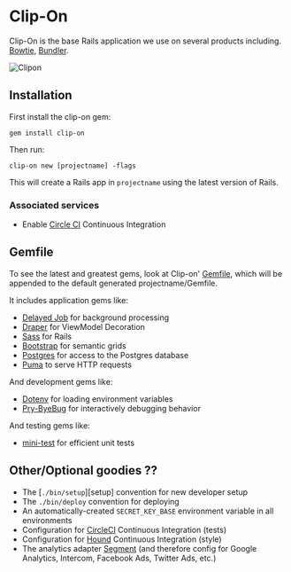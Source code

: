 # Clip-On

Clip-On is the base Rails application we use on several products including.
[Bowtie](https://bowtie.io/), [Bundler](https://bundler.io/).

![Clipon](https://photos-3.dropbox.com/t/2/AAAz0dQouX_NhEbvOwIrmCG5tJxYwb7Q6xf0d5oqfZIcOg/12/1125449/png/32x32/1/_/1/2/README-banner.png/EIynfhjB7rrCASACKAI/ILX5cCwUAA2ZYiNoiUqGoipoa4Rd0KouW9bTyDbMZBA?size=1048x536&size_mode=3)

## Installation

First install the clip-on gem:

`gem install clip-on`

Then run:

`clip-on new [projectname] -flags`

This will create a Rails app in `projectname` using the latest version of Rails.

### Associated services

* Enable [Circle CI](https://circleci.com/) Continuous Integration

## Gemfile

To see the latest and greatest gems, look at Clip-on'
[Gemfile](templates/Gemfile.erb), which will be appended to the default
generated projectname/Gemfile.

It includes application gems like:
* [Delayed Job](https://github.com/collectiveidea/delayed_job) for background
  processing
* [Draper](https://github.com/drapergem/draper) for ViewModel Decoration
* [Sass](https://github.com/rails/sass-rails) for Rails
* [Bootstrap](https://github.com/seyhunak/twitter-bootstrap-rails) for semantic grids
* [Postgres](https://github.com/ged/ruby-pg) for access to the Postgres database
* [Puma](https://github.com/puma/puma) to serve HTTP requests

And development gems like:
* [Dotenv](https://github.com/bkeepers/dotenv) for loading environment variables
* [Pry-ByeBug](https://github.com/deivid-rodriguez/pry-byebug) for interactively
  debugging behavior

And testing gems like:

* [mini-test](https://github.com/seattlerb/minitest) for efficient unit tests

## Other/Optional goodies ??

* The [`./bin/setup`][setup] convention for new developer setup
* The `./bin/deploy` convention for deploying
* An automatically-created `SECRET_KEY_BASE` environment variable in all
  environments
* Configuration for [CircleCI][circle] Continuous Integration (tests)
* Configuration for [Hound][hound] Continuous Integration (style)
* The analytics adapter [Segment][segment] (and therefore config for Google
  Analytics, Intercom, Facebook Ads, Twitter Ads, etc.)

[circle]: https://circleci.com/docs
[hound]: https://houndci.com
[segment]: https://segment.com
